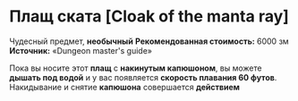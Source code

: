 # Плащ ската [Cloak of the manta ray]

Чудесный предмет, **необычный**
**Рекомендованная стоимость:** 6000 зм
**Источник:** «Dungeon master's guide»

Пока вы носите этот **плащ** с **накинутым капюшоном**, вы можете **дышать под водой** и у вас появляется **скорость плавания 60 футов**. Накидывание и снятие **капюшона** совершается **действием**